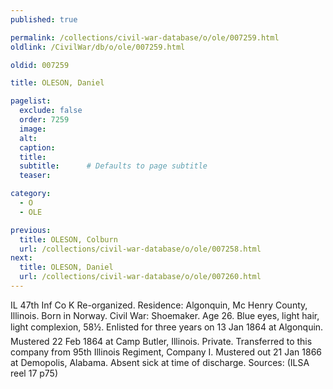 ```yaml
---
published: true

permalink: /collections/civil-war-database/o/ole/007259.html
oldlink: /CivilWar/db/o/ole/007259.html

oldid: 007259

title: OLESON, Daniel

pagelist:
  exclude: false
  order: 7259
  image: 
  alt:
  caption:
  title:
  subtitle:      # Defaults to page subtitle
  teaser:

category: 
  - O 
  - OLE

previous:
  title: OLESON, Colburn
  url: /collections/civil-war-database/o/ole/007258.html  
next:
  title: OLESON, Daniel
  url: /collections/civil-war-database/o/ole/007260.html   
---
```

IL 47th Inf Co K Re-organized. Residence: Algonquin, Mc Henry County, Illinois. Born in Norway. Civil War: Shoemaker. Age 26. Blue eyes, light hair, light complexion, 5&#146;8&frac12;&#148;. Enlisted for three years on 13 Jan 1864 at Algonquin. Mustered 22 Feb 1864 at Camp Butler, Illinois. Private. Transferred to this company from 95th Illinois Regiment, Company I. Mustered out 21 Jan 1866 at Demopolis, Alabama. Absent sick at time of discharge. Sources: (ILSA reel 17 p75)